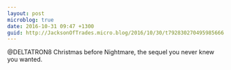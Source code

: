 ```yaml
---
layout: post
microblog: true
date: 2016-10-31 09:47 +1300
guid: http://JacksonOfTrades.micro.blog/2016/10/30/t792830270495985666.html
---
```

@DELTATRON8 Christmas before Nightmare, the sequel you never knew you wanted.
